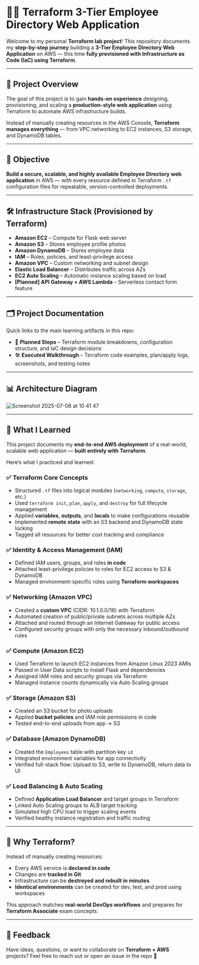 # 🧑‍💻 Terraform 3-Tier Employee Directory Web Application

Welcome to my personal **Terraform lab project**!
This repository documents my **step-by-step journey** building a **3-Tier Employee Directory Web Application** on AWS — this time **fully provisioned with Infrastructure as Code (IaC) using Terraform**.

---

## 📌 Project Overview

The goal of this project is to gain **hands-on experience** designing, provisioning, and scaling a **production-style web application** using Terraform to automate AWS infrastructure builds.

Instead of manually creating resources in the AWS Console, **Terraform manages everything** — from VPC networking to EC2 instances, S3 storage, and DynamoDB tables.

---

## 🎯 Objective

**Build a secure, scalable, and highly available Employee Directory web application** in AWS — with every resource defined in Terraform `.tf` configuration files for repeatable, version-controlled deployments.

---

## 🛠️ Infrastructure Stack (Provisioned by Terraform)

* **Amazon EC2** – Compute for Flask web server
* **Amazon S3** – Stores employee profile photos
* **Amazon DynamoDB** – Stores employee data
* **IAM** – Roles, policies, and least-privilege access
* **Amazon VPC** – Custom networking and subnet design
* **Elastic Load Balancer** – Distributes traffic across AZs
* **EC2 Auto Scaling** – Automatic instance scaling based on load
* **\[Planned] API Gateway + AWS Lambda** – Serverless contact form feature

---

## 🗂️ Project Documentation

Quick links to the main learning artifacts in this repo:

* 📘 **Planned Steps** – Terraform module breakdowns, configuration structure, and IaC design decisions
* 🛠️ **Executed Walkthrough** – Terraform code examples, plan/apply logs, screenshots, and testing notes

---

## 📊 Architecture Diagram

![Screenshot 2025-07-08 at 10 41 47](https://github.com/user-attachments/assets/0e6db769-0053-41a3-a6cf-d135515adbff)

---

## 🧠 What I Learned

This project documents my **end-to-end AWS deployment** of a real-world, scalable web application — **built entirely with Terraform**.

Here’s what I practiced and learned:

### ✅ **Terraform Core Concepts**

* Structured `.tf` files into logical modules (`networking`, `compute`, `storage`, etc.)
* Used `terraform init`, `plan`, `apply`, and `destroy` for full lifecycle management
* Applied **variables**, **outputs**, and **locals** to make configurations reusable
* Implemented **remote state** with an S3 backend and DynamoDB state locking
* Tagged all resources for better cost tracking and compliance

### ✅ **Identity & Access Management (IAM)**

* Defined IAM users, groups, and roles **in code**
* Attached least-privilege policies to roles for EC2 access to S3 & DynamoDB
* Managed environment-specific roles using **Terraform workspaces**

### ✅ **Networking (Amazon VPC)**

* Created a **custom VPC** (CIDR: 10.1.0.0/16) with Terraform
* Automated creation of public/private subnets across multiple AZs
* Attached and routed through an Internet Gateway for public access
* Configured security groups with only the necessary inbound/outbound rules

### ✅ **Compute (Amazon EC2)**

* Used Terraform to launch EC2 instances from Amazon Linux 2023 AMIs
* Passed in User Data scripts to install Flask and dependencies
* Assigned IAM roles and security groups via Terraform
* Managed instance counts dynamically via Auto Scaling groups

### ✅ **Storage (Amazon S3)**

* Created an S3 bucket for photo uploads
* Applied **bucket policies** and IAM role permissions in code
* Tested end-to-end uploads from app → S3

### ✅ **Database (Amazon DynamoDB)**

* Created the `Employees` table with partition key `id`
* Integrated environment variables for app connectivity
* Verified full-stack flow: Upload to S3, write to DynamoDB, return data to UI

### ✅ **Load Balancing & Auto Scaling**

* Defined **Application Load Balancer** and target groups in Terraform
* Linked Auto Scaling groups to ALB target tracking
* Simulated high CPU load to trigger scaling events
* Verified healthy instance registration and traffic routing

---

## 🧩 Why Terraform?

Instead of manually creating resources:

* Every AWS service is **declared in code**
* Changes are **tracked in Git**
* Infrastructure can be **destroyed and rebuilt in minutes**
* **Identical environments** can be created for dev, test, and prod using workspaces

This approach matches **real-world DevOps workflows** and prepares for **Terraform Associate** exam concepts.

---

## 📮 Feedback

Have ideas, questions, or want to collaborate on **Terraform + AWS** projects?
Feel free to reach out or open an issue in the repo 🚀
